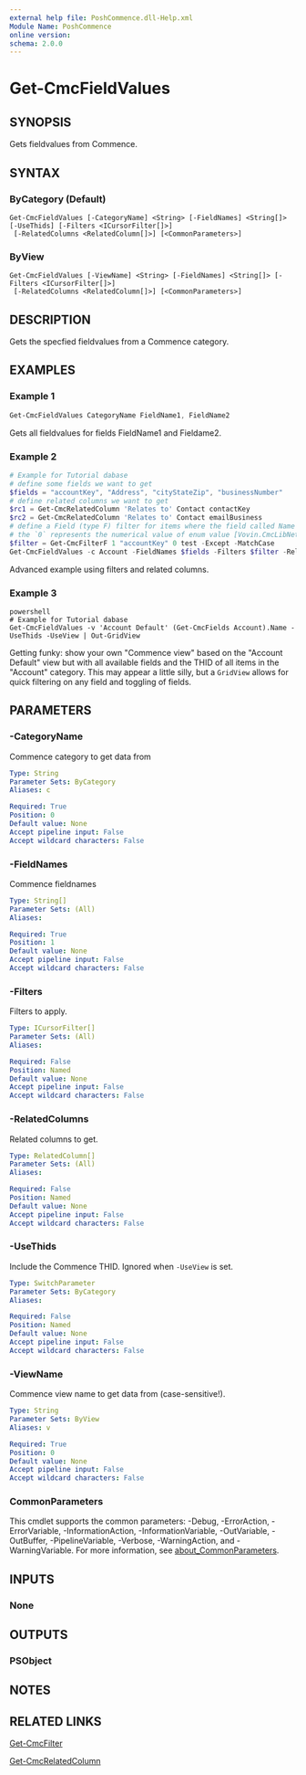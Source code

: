 ```yaml
---
external help file: PoshCommence.dll-Help.xml
Module Name: PoshCommence
online version:
schema: 2.0.0
---
```


# Get-CmcFieldValues

## SYNOPSIS
Gets fieldvalues from Commence.

## SYNTAX

### ByCategory (Default)
```
Get-CmcFieldValues [-CategoryName] <String> [-FieldNames] <String[]> [-UseThids] [-Filters <ICursorFilter[]>]
 [-RelatedColumns <RelatedColumn[]>] [<CommonParameters>]
```

### ByView
```
Get-CmcFieldValues [-ViewName] <String> [-FieldNames] <String[]> [-Filters <ICursorFilter[]>]
 [-RelatedColumns <RelatedColumn[]>] [<CommonParameters>]
```

## DESCRIPTION
Gets the specfied fieldvalues from a Commence category.

## EXAMPLES

### Example 1
```powershell
Get-CmcFieldValues CategoryName FieldName1, FieldName2
```

Gets all fieldvalues for fields FieldName1 and Fieldame2.

### Example 2
```powershell
# Example for Tutorial dabase
# define some fields we want to get
$fields = "accountKey", "Address", "cityStateZip", "businessNumber"
# define related columns we want to get
$rc1 = Get-CmcRelatedColumn 'Relates to' Contact contactKey
$rc2 = Get-CmcRelatedColumn 'Relates to' Contact emailBusiness
# define a Field (type F) filter for items where the field called Name does not contain string 'test', case-sensitive
# the `0` represents the numerical value of enum value [Vovin.CmcLibNet.Database.FilterQualifier]::Contains
$filter = Get-CmcFilterF 1 "accountKey" 0 test -Except -MatchCase
Get-CmcFieldValues -c Account -FieldNames $fields -Filters $filter -RelatedColumns $rc1, $rc2
```

Advanced example using filters and related columns.

### Example 3
```
powershell
# Example for Tutorial dabase
Get-CmcFieldValues -v 'Account Default' (Get-CmcFields Account).Name -UseThids -UseView | Out-GridView
```

Getting funky: show your own "Commence view" based on the "Account Default" view but with all available fields and the THID of all items in the "Account" category. This may appear a little silly, but a `GridView` allows for quick filtering on any field and toggling of fields.

## PARAMETERS

### -CategoryName
Commence category to get data from

```yaml
Type: String
Parameter Sets: ByCategory
Aliases: c

Required: True
Position: 0
Default value: None
Accept pipeline input: False
Accept wildcard characters: False
```

### -FieldNames
Commence fieldnames

```yaml
Type: String[]
Parameter Sets: (All)
Aliases:

Required: True
Position: 1
Default value: None
Accept pipeline input: False
Accept wildcard characters: False
```

### -Filters
Filters to apply.

```yaml
Type: ICursorFilter[]
Parameter Sets: (All)
Aliases:

Required: False
Position: Named
Default value: None
Accept pipeline input: False
Accept wildcard characters: False
```

### -RelatedColumns
Related columns to get.

```yaml
Type: RelatedColumn[]
Parameter Sets: (All)
Aliases:

Required: False
Position: Named
Default value: None
Accept pipeline input: False
Accept wildcard characters: False
```

### -UseThids
Include the Commence THID. Ignored when `-UseView` is set.

```yaml
Type: SwitchParameter
Parameter Sets: ByCategory
Aliases:

Required: False
Position: Named
Default value: None
Accept pipeline input: False
Accept wildcard characters: False
```

### -ViewName
Commence view name to get data from (case-sensitive!).

```yaml
Type: String
Parameter Sets: ByView
Aliases: v

Required: True
Position: 0
Default value: None
Accept pipeline input: False
Accept wildcard characters: False
```

### CommonParameters
This cmdlet supports the common parameters: -Debug, -ErrorAction, -ErrorVariable, -InformationAction, -InformationVariable, -OutVariable, -OutBuffer, -PipelineVariable, -Verbose, -WarningAction, and -WarningVariable. For more information, see [about_CommonParameters](http://go.microsoft.com/fwlink/?LinkID=113216).

## INPUTS

### None

## OUTPUTS

### PSObject
## NOTES

## RELATED LINKS

[Get-CmcFilter](Get-CmcFilter.md)

[Get-CmcRelatedColumn](Get-CmcRelatedColumn.md)